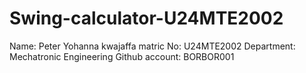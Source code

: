 # Swing-calculator-U24MTE2002
Name: Peter Yohanna kwajaffa 
matric No: U24MTE2002 
Department: Mechatronic Engineering 
Github account: BORBOR001 
